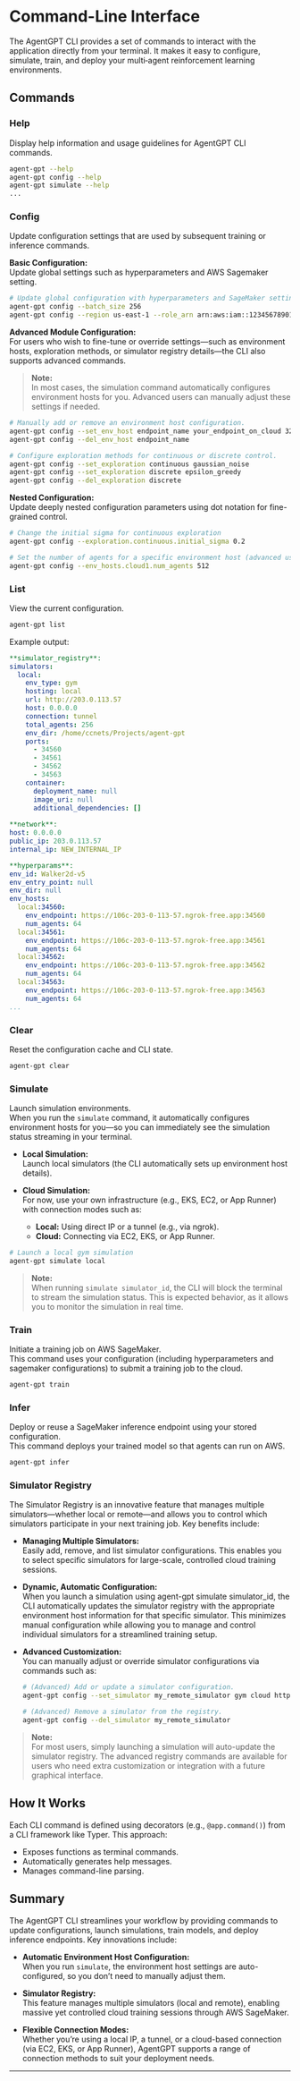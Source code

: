 # Command-Line Interface

The AgentGPT CLI provides a set of commands to interact with the application directly from your terminal. It makes it easy to configure, simulate, train, and deploy your multi‑agent reinforcement learning environments.

## Commands

### Help
Display help information and usage guidelines for AgentGPT CLI commands.
```bash
agent-gpt --help
agent-gpt config --help
agent-gpt simulate --help
...
```

### Config
Update configuration settings that are used by subsequent training or inference commands.

**Basic Configuration:**  
Update global settings such as hyperparameters and AWS Sagemaker setting.
```bash
# Update global configuration with hyperparameters and SageMaker settings
agent-gpt config --batch_size 256
agent-gpt config --region us-east-1 --role_arn arn:aws:iam::123456789012:role/AgentGPTSageMakerRole
```

**Advanced Module Configuration:**  
For users who wish to fine-tune or override settings—such as environment hosts, exploration methods, or simulator registry details—the CLI also supports advanced commands.  
> **Note:**  
> In most cases, the simulation command automatically configures environment hosts for you. Advanced users can manually adjust these settings if needed.

```bash
# Manually add or remove an environment host configuration.
agent-gpt config --set_env_host endpoint_name your_endpoint_on_cloud 32
agent-gpt config --del_env_host endpoint_name
```

```bash
# Configure exploration methods for continuous or discrete control.
agent-gpt config --set_exploration continuous gaussian_noise
agent-gpt config --set_exploration discrete epsilon_greedy
agent-gpt config --del_exploration discrete
```

**Nested Configuration:**  
Update deeply nested configuration parameters using dot notation for fine-grained control.
```bash
# Change the initial sigma for continuous exploration
agent-gpt config --exploration.continuous.initial_sigma 0.2 

# Set the number of agents for a specific environment host (advanced use-case)
agent-gpt config --env_hosts.cloud1.num_agents 512
```

### List
View the current configuration.
```bash
agent-gpt list
```
Example output:
```yaml
**simulator_registry**:
simulators:
  local:
    env_type: gym
    hosting: local
    url: http://203.0.113.57
    host: 0.0.0.0
    connection: tunnel
    total_agents: 256
    env_dir: /home/ccnets/Projects/agent-gpt
    ports:
      - 34560
      - 34561
      - 34562
      - 34563
    container:
      deployment_name: null
      image_uri: null
      additional_dependencies: []
      
**network**:
host: 0.0.0.0
public_ip: 203.0.113.57
internal_ip: NEW_INTERNAL_IP

**hyperparams**:
env_id: Walker2d-v5
env_entry_point: null
env_dir: null
env_hosts:
  local:34560:
    env_endpoint: https://106c-203-0-113-57.ngrok-free.app:34560
    num_agents: 64
  local:34561:
    env_endpoint: https://106c-203-0-113-57.ngrok-free.app:34561
    num_agents: 64
  local:34562:
    env_endpoint: https://106c-203-0-113-57.ngrok-free.app:34562
    num_agents: 64
  local:34563:
    env_endpoint: https://106c-203-0-113-57.ngrok-free.app:34563
    num_agents: 64
...
```

### Clear
Reset the configuration cache and CLI state.
```bash
agent-gpt clear
```

### Simulate
Launch simulation environments.  
When you run the `simulate` command, it automatically configures environment hosts for you—so you can immediately see the simulation status streaming in your terminal.
- **Local Simulation:**  
  Launch local simulators (the CLI automatically sets up environment host details).
  
- **Cloud Simulation:**  
  For now, use your own infrastructure (e.g., EKS, EC2, or App Runner) with connection modes such as:
  - **Local:** Using direct IP or a tunnel (e.g., via ngrok).
  - **Cloud:** Connecting via EC2, EKS, or App Runner.
  
```bash
# Launch a local gym simulation
agent-gpt simulate local
```

> **Note:**  
> When running `simulate simulator_id`, the CLI will block the terminal to stream the simulation status. This is expected behavior, as it allows you to monitor the simulation in real time.

### Train
Initiate a training job on AWS SageMaker.  
This command uses your configuration (including hyperparameters and sagemaker configurations) to submit a training job to the cloud.
```bash
agent-gpt train
```

### Infer
Deploy or reuse a SageMaker inference endpoint using your stored configuration.  
This command deploys your trained model so that agents can run on AWS.
```bash
agent-gpt infer
```

### Simulator Registry
The Simulator Registry is an innovative feature that manages multiple simulators—whether local or remote—and allows you to control which simulators participate in your next training job. Key benefits include:

- **Managing Multiple Simulators:**  
  Easily add, remove, and list simulator configurations. This enables you to select specific simulators for large-scale, controlled cloud training sessions.

- **Dynamic, Automatic Configuration:**  
  When you launch a simulation using agent-gpt simulate simulator_id, the CLI automatically updates the simulator registry with the appropriate environment host information for that specific simulator. This minimizes manual configuration while allowing you to manage and control individual simulators for a streamlined training setup.

- **Advanced Customization:**  
  You can manually adjust or override simulator configurations via commands such as:
  ```bash
  # (Advanced) Add or update a simulator configuration.
  agent-gpt config --set_simulator my_remote_simulator gym cloud http://your_remote_endpoint
  
  # (Advanced) Remove a simulator from the registry.
  agent-gpt config --del_simulator my_remote_simulator
  ```

> **Note:**  
> For most users, simply launching a simulation will auto-update the simulator registry. The advanced registry commands are available for users who need extra customization or integration with a future graphical interface.

## How It Works

Each CLI command is defined using decorators (e.g., `@app.command()`) from a CLI framework like Typer. This approach:
- Exposes functions as terminal commands.
- Automatically generates help messages.
- Manages command-line parsing.

## Summary

The AgentGPT CLI streamlines your workflow by providing commands to update configurations, launch simulations, train models, and deploy inference endpoints. Key innovations include:

- **Automatic Environment Host Configuration:**  
  When you run `simulate`, the environment host settings are auto-configured, so you don’t need to manually adjust them.

- **Simulator Registry:**  
  This feature manages multiple simulators (local and remote), enabling massive yet controlled cloud training sessions through AWS SageMaker.

- **Flexible Connection Modes:**  
  Whether you’re using a local IP, a tunnel, or a cloud-based connection (via EC2, EKS, or App Runner), AgentGPT supports a range of connection methods to suit your deployment needs.

---
